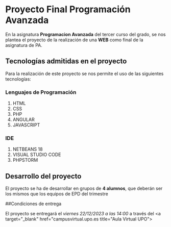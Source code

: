 # Proyecto Final Programación Avanzada

En la asignatura __Programacion Avanzada__ del tercer curso del grado, se nos plantea el proyecto de la realización de una __WEB__ como final de la asignatura de PA.

## Tecnologías admitidas en el proyecto

Para la realización de este proyecto se nos permite el uso de las siguientes tecnologías:
### Lenguajes de Programación
1. HTML
2. CSS
3. PHP
4. ANGULAR
5. JAVASCRIPT
### IDE
1. NETBEANS 18
2. VISUAL STUDIO CODE
3. PHPSTORM

## Desarrollo del proyecto

El proyecto se ha de desarrollar en grupos de __4 alumnos__, que deberán ser los mismos que los equipos de EPD del trimestre

##Condiciones de entrega

El proyecto se entregará el _viernes 22/12/2023 a las 14:00_ a través del  <a target="_blank" href="campusvirtual.upo.es title="Aula Virtual UPO"> 


 
